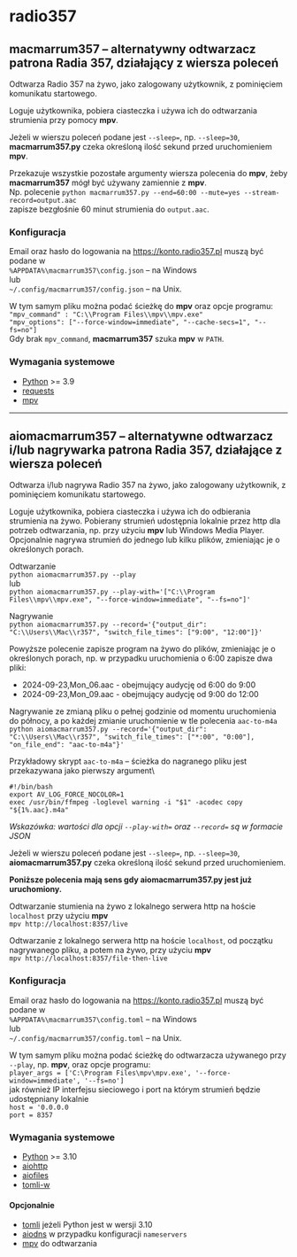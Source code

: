 # radio357

## macmarrum357 – alternatywny odtwarzacz patrona Radia 357, działający z wiersza poleceń

Odtwarza Radio 357 na żywo, jako zalogowany użytkownik, z pominięciem komunikatu startowego.

Loguje użytkownika, pobiera ciasteczka i używa ich do odtwarzania strumienia przy pomocy **mpv**.

Jeżeli w wierszu poleceń podane jest `--sleep=`, np. `--sleep=30`,
**macmarrum357.py** czeka określoną ilość sekund przed uruchomieniem **mpv**.

Przekazuje wszystkie pozostałe argumenty wiersza polecenia do **mpv**,
żeby **macmarrum357** mógł być używany zamiennie z **mpv**.\
Np. polecenie `python macmarrum357.py --end=60:00 --mute=yes --stream-record=output.aac`\
zapisze bezgłośnie 60 minut strumienia do `output.aac`.

### Konfiguracja

Email oraz hasło do logowania na https://konto.radio357.pl muszą być podane w\
`%APPDATA%\macmarrum357\config.json` – na Windows\
lub\
`~/.config/macmarrum357/config.json` – na Unix.

W tym samym pliku można podać ścieżkę do **mpv** oraz opcje programu:\
`"mpv_command" : "C:\\Program Files\\mpv\\mpv.exe"`\
`"mpv_options": ["--force-window=immediate", "--cache-secs=1", "--fs=no"]`\
Gdy brak `mpv_command`, **macmarrum357** szuka **mpv** w `PATH`.

### Wymagania systemowe

- [Python](https://www.python.org/downloads/) >= 3.9
- [requests](https://pypi.org/project/requests/)
- [mpv](https://mpv.io/installation/)

---

## aiomacmarrum357 – alternatywne odtwarzacz i/lub nagrywarka patrona Radia 357, działające z wiersza poleceń

Odtwarza i/lub nagrywa Radio 357 na żywo, jako zalogowany użytkownik, z pominięciem komunikatu startowego.

Loguje użytkownika, pobiera ciasteczka i używa ich do odbierania strumienia na żywo.
Pobierany strumień udostępnia lokalnie przez http dla potrzeb odtwarzania, np. przy użyciu **mpv** lub Windows Media Player.
Opcjonalnie nagrywa strumień do jednego lub kilku plików, zmieniając je o określonych porach.

Odtwarzanie\
`python aiomacmarrum357.py --play`\
lub\
`python aiomacmarrum357.py --play-with='["C:\\Program Files\\mpv\\mpv.exe", "--force-window=immediate", "--fs=no"]'`

Nagrywanie\
`python aiomacmarrum357.py --record='{"output_dir": "C:\\Users\\Mac\\r357", "switch_file_times": ["9:00", "12:00"]}'`

Powyższe polecenie zapisze program na żywo do plików, zmieniając je o określonych porach,
np. w przypadku uruchomienia o 6:00 zapisze dwa pliki:
* 2024-09-23,Mon_06.aac - obejmujący audycję od 6:00 do 9:00
* 2024-09-23,Mon_09.aac - obejmujący audycję od 9:00 do 12:00

Nagrywanie ze zmianą pliku o pełnej godzinie od momentu uruchomienia do północy,
a po każdej zmianie uruchomienie w tle polecenia `aac-to-m4a`\
`python aiomacmarrum357.py --record='{"output_dir": "C:\\Users\\Mac\\r357", "switch_file_times": ["*:00", "0:00"], "on_file_end": "aac-to-m4a"}'`

Przykładowy skrypt `aac-to-m4a` – ścieżka do nagranego pliku jest przekazywana jako pierwszy argument\
```shell
#!/bin/bash
export AV_LOG_FORCE_NOCOLOR=1
exec /usr/bin/ffmpeg -loglevel warning -i "$1" -acodec copy "${1%.aac}.m4a"
```

*Wskazówka: wartości dla opcji `--play-with=` oraz `--record=` są w formacie JSON*

Jeżeli w wierszu poleceń podane jest `--sleep=`, np. `--sleep=30`,
**aiomacmarrum357.py** czeka określoną ilość sekund przed uruchomieniem.

**Poniższe polecenia mają sens gdy **aiomacmarrum357.py** jest już uruchomiony.**

Odtwarzanie stumienia na żywo z lokalnego serwera http na hoście `localhost` przy użyciu **mpv**\
`mpv http://localhost:8357/live`

Odtwarzanie z lokalnego serwera http na hoście `localhost`, od początku nagrywanego pliku, a potem na żywo, przy użyciu **mpv**\
`mpv http://localhost:8357/file-then-live`

### Konfiguracja

Email oraz hasło do logowania na https://konto.radio357.pl muszą być podane w\
`%APPDATA%\macmarrum357\config.toml` – na Windows\
lub\
`~/.config/macmarrum357/config.toml` – na Unix.

W tym samym pliku można podać ścieżkę do odtwarzacza używanego przy `--play`, np. **mpv**, oraz opcje programu:\
`player_args = ['C:\Program Files\mpv\mpv.exe', '--force-window=immediate', '--fs=no']`\
jak również IP interfejsu sieciowego i port na którym strumień będzie udostępniany lokalnie\
`host = '0.0.0.0`\
`port = 8357`

### Wymagania systemowe

- [Python](https://www.python.org/downloads/) >= 3.10
- [aiohttp](https://pypi.org/project/aiohttp/)
- [aiofiles](https://pypi.org/project/aiofiles/)
- [tomli-w](https://pypi.org/project/tomli-w/)

#### Opcjonalnie

- [tomli](https://pypi.org/project/tomli/) jeżeli Python jest w wersji 3.10
- [aiodns](https://pypi.org/project/aiodns/) w przypadku konfiguracji `nameservers`
- [mpv](https://mpv.io/installation/) do odtwarzania
